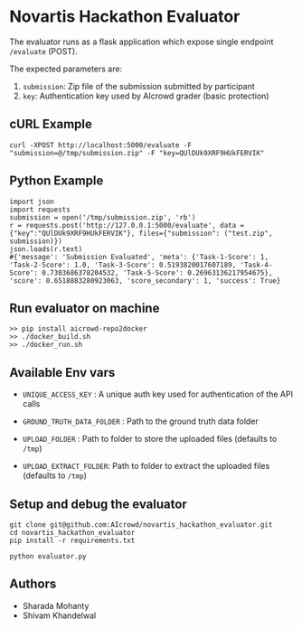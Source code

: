 # Novartis Hackathon Evaluator

The evaluator runs as a flask application which expose single endpoint `/evaluate` (POST).

The expected parameters are:

1. `submission`: Zip file of the submission submitted by participant
2. `key`: Authentication key used by AIcrowd grader (basic protection)

## cURL Example

```
curl -XPOST http://localhost:5000/evaluate -F "submission=@/tmp/submission.zip" -F "key=QUlDUk9XRF9HUkFERVIK"
```

## Python Example

```
import json
import requests
submission = open('/tmp/submission.zip', 'rb')
r = requests.post('http://127.0.0.1:5000/evaluate', data = {"key":"QUlDUk9XRF9HUkFERVIK"}, files={"submission": ("test.zip", submission)})
json.loads(r.text)
#{'message': 'Submission Evaluated', 'meta': {'Task-1-Score': 1, 'Task-2-Score': 1.0, 'Task-3-Score': 0.5193820017607189, 'Task-4-Score': 0.7303686378204532, 'Task-5-Score': 0.26963136217954675}, 'score': 0.6518883280923063, 'score_secondary': 1, 'success': True}
```

## Run evaluator on machine

```
>> pip install aicrowd-repo2docker
>> ./docker_build.sh
>> ./docker_run.sh
```

## Available Env vars

- `UNIQUE_ACCESS_KEY` : A unique auth key used for authentication of the API calls
- `GROUND_TRUTH_DATA_FOLDER` : Path to the ground truth data folder

- `UPLOAD_FOLDER` : Path to folder to store the uploaded files (defaults to `/tmp`)
- `UPLOAD_EXTRACT_FOLDER`: Path to folder to extract the uploaded files (defaults to `/tmp`)

## Setup and debug the evaluator

```
git clone git@github.com:AIcrowd/novartis_hackathon_evaluator.git
cd novartis_hackathon_evaluator
pip install -r requirements.txt

python evaluator.py
```

## Authors

- Sharada Mohanty
- Shivam Khandelwal
